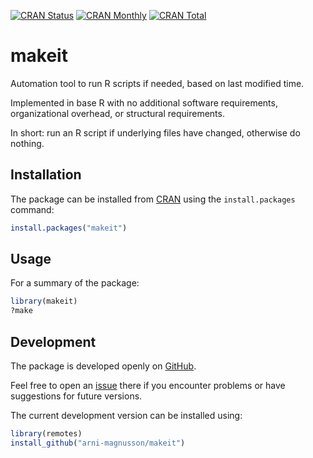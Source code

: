[![CRAN Status](https://r-pkg.org/badges/version/makeit)](https://cran.r-project.org/package=makeit)
[![CRAN Monthly](https://cranlogs.r-pkg.org/badges/makeit)](https://cran.r-project.org/package=makeit)
[![CRAN Total](https://cranlogs.r-pkg.org/badges/grand-total/makeit)](https://cran.r-project.org/package=makeit)

makeit
=====

Automation tool to run R scripts if needed, based on last modified time.

Implemented in base R with no additional software requirements, organizational
overhead, or structural requirements.

In short: run an R script if underlying files have changed, otherwise do
nothing.

Installation
------------

The package can be installed from
[CRAN](https://cran.r-project.org/package=makeit) using the `install.packages`
command:

```R
install.packages("makeit")
```

Usage
-----

For a summary of the package:

```R
library(makeit)
?make
```

Development
-----------

The package is developed openly on
[GitHub](https://github.com/arni-magnusson/makeit).

Feel free to open an [issue](https://github.com/arni-magnusson/makeit/issues)
there if you encounter problems or have suggestions for future versions.

The current development version can be installed using:

```R
library(remotes)
install_github("arni-magnusson/makeit")
```
